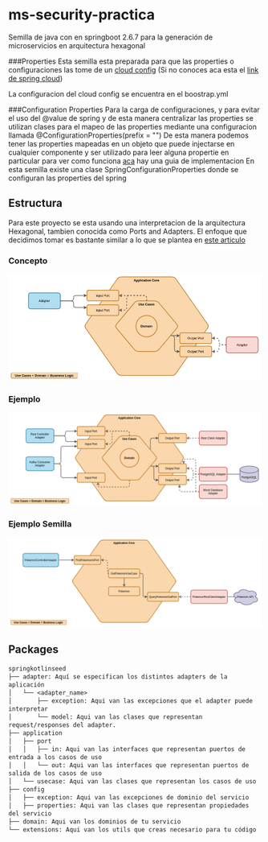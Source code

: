 # ms-security-practica
Semilla de java con en springboot 2.6.7 para la generación de microservicios en arquitectura hexagonal 


###Properties
Esta semilla esta preparada para que las properties o configuraciones las tome de un [cloud config](https://gitlab.com/arquitectura-prisma/issuing/3dsecure/projects/config-server) (Si no conoces aca esta el [link de spring cloud](https://cloud.spring.io/spring-cloud-config/reference/html/))

La configuracion del cloud config se encuentra en el boostrap.yml

###Configuration Properties
Para la carga de configuraciones, y para evitar el uso del @value de spring y de esta manera centralizar las properties se utilizan clases para el mapeo de las properties mediante una configuracion llamada @ConfigurationProperties(prefix = "")
De esta manera podemos tener las properties mapeadas en un objeto que puede injectarse en cualquier componente y ser utilizado para leer alguna propertie en particular
para ver como funciona [aca](https://www.baeldung.com/configuration-properties-in-spring-boot) hay una guia de implementacion
En esta semilla existe una clase SpringConfigurationProperties donde se configuran las properties del spring 

## Estructura
Para este proyecto se esta usando una interpretacion de la arquitectura Hexagonal, tambien conocida como Ports and Adapters. El enfoque que decidimos tomar es bastante similar a lo que se plantea en [este articulo](https://reflectoring.io/spring-hexagonal/)

### Concepto

![ilustracion de arquitectura hexagonal concepto](docs/hexagonal-concepto.png)

### Ejemplo

![ilustracion de arquitectura hexagonal ejemplo](docs/hexagonal-ejemplo.png)

### Ejemplo Semilla

![ilustracion de arquitectura hexagonal ejemplo semilla](docs/hexagonal-semilla.png)

## Packages
```text
springkotlinseed
├── adapter: Aquí se especifican los distintos adapters de la aplicación
│   └── <adapter_name>
│       ├── exception: Aqui van las excepciones que el adapter puede interpretar
│       └── model: Aqui van las clases que representan request/responses del adapter.
├── application
│   ├── port
│   │   ├── in: Aqui van las interfaces que representan puertos de entrada a los casos de uso
│   │   └── out: Aqui van las interfaces que representan puertos de salida de los casos de uso
│   └── usecase: Aqui van las clases que representan los casos de uso
├── config
│   ├── exception: Aqui van las excepciones de dominio del servicio
│   ├── properties: Aqui van las clases que representan propiedades del servicio
├── domain: Aqui van los dominios de tu servicio
└── extensions: Aqui van los utils que creas necesario para tu código
```

